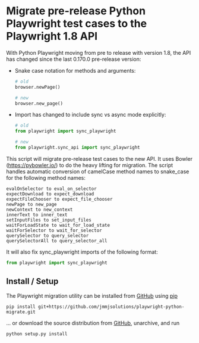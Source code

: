 # Migrate pre-release Python Playwright test cases to the Playwright 1.8 API

With Python Playwright moving from pre to release with version 1.8, the API has changed since the last 0.170.0 pre-release version:
- Snake case notation for methods and arguments:

  ```py
  # old
  browser.newPage()
  ```
  ```py
  # new
  browser.new_page()
  ```

- Import has changed to include sync vs async mode explicitly:
  ```py
  # old
  from playwright import sync_playwright
  ```
  ```py
  # new
  from playwright.sync_api import sync_playwright
  ```

This script will migrate pre-release test cases to the new API. It uses Bowler (https://pybowler.io/) to do the heavy lifting for migration. The script handles automatic conversion of camelCase method names to snake_case for the following method names:

```
evalOnSelector to eval_on_selector 
expectDownload to expect_download
expectFileChooser to expect_file_chooser
newPage to new_page
newContext to new_context
innerText to inner_text
setInputFiles to set_input_files
waitForLoadState to wait_for_load_state
waitForSelector to wait_for_selector
querySelector to query_selector
querySelectorAll to query_selector_all
```

It will also fix sync_playwright imports of the following format:

```py
from playwright import sync_playwright
```

## Install / Setup

The Playwright migration utility can be installed from [GitHub](https://github.com/jmmjsolutions/playwright-python-migrate) using [pip](http://www.pip-installer.org)
    
    pip install git+https://github.com/jmmjsolutions/playwright-python-migrate.git


... or download the source distribution from [GitHub](https://github.com/jmmjsolutions/playwright-python-migrate/archive/master.zip), unarchive, and run

    python setup.py install

